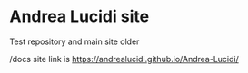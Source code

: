 # Andrea Lucidi site
Test repository and main site older

/docs site link is https://andrealucidi.github.io/Andrea-Lucidi/
